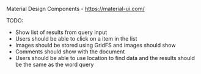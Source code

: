 Material Design Components - https://material-ui.com/

TODO:
- Show list of results from query input
- Users should be able to click on a item in the list
- Images should be stored using GridFS and images should show
- Comments should show with the document
- Users should be able to use location to find data and the results should be the same as the word query